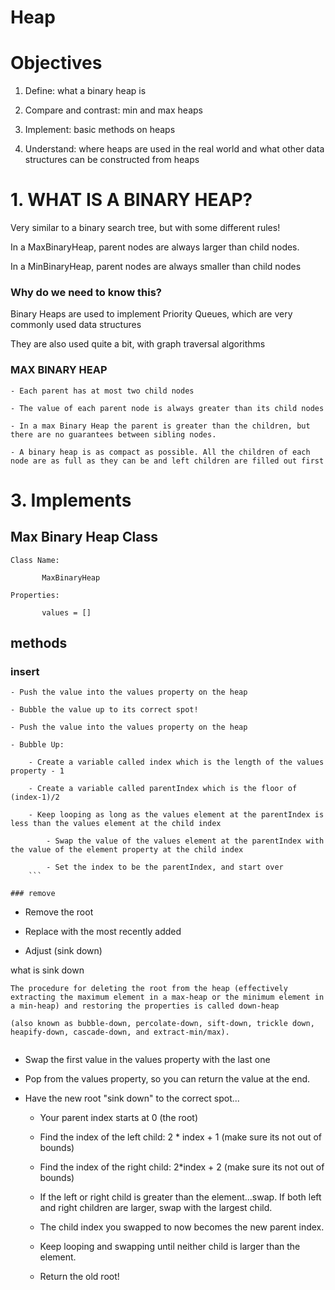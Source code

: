 # Heap

# Objectives

1. Define:  what a binary heap is

2. Compare and contrast: min and max heaps

3. Implement: basic methods on heaps

4. Understand:  where heaps are used in the real world and what other data structures can be constructed from heaps 


# 1. WHAT IS A BINARY HEAP?

Very similar to a binary search tree, but with some different rules!

In a MaxBinaryHeap, parent nodes are always larger than child nodes. 

In a MinBinaryHeap, parent nodes are always smaller than child nodes

### Why do we need to know this?

Binary Heaps are used to implement Priority Queues, which are very commonly used data structures

They are also used quite a bit, with graph traversal algorithms

### MAX BINARY HEAP

```
- Each parent has at most two child nodes

- The value of each parent node is always greater than its child nodes

- In a max Binary Heap the parent is greater than the children, but there are no guarantees between sibling nodes.

- A binary heap is as compact as possible. All the children of each node are as full as they can be and left children are filled out first
```

# 3. Implements

## Max Binary Heap Class

```
Class Name:

       MaxBinaryHeap

Properties:

       values = []
```

## methods

### insert

```
- Push the value into the values property on the heap

- Bubble the value up to its correct spot!
```
```
- Push the value into the values property on the heap

- Bubble Up:

    - Create a variable called index which is the length of the values property - 1

    - Create a variable called parentIndex which is the floor of (index-1)/2

    - Keep looping as long as the values element at the parentIndex is less than the values element at the child index
        
        - Swap the value of the values element at the parentIndex with the value of the element property at the child index

        - Set the index to be the parentIndex, and start over
    ```

### remove

```

- Remove the root

- Replace with the most recently added

- Adjust (sink down)

what is sink down

    The procedure for deleting the root from the heap (effectively extracting the maximum element in a max-heap or the minimum element in a min-heap) and restoring the properties is called down-heap 
    
    (also known as bubble-down, percolate-down, sift-down, trickle down, heapify-down, cascade-down, and extract-min/max).
```

```
- Swap the first value in the values property with the last one

- Pop from the values property, so you can return the value at the end.

- Have the new root "sink down" to the correct spot...​

    - Your parent index starts at 0 (the root)

    - Find the index of the left child: 2 * index + 1 (make sure its not out of bounds)

    - Find the index of the right child: 2*index + 2 (make sure its not out of bounds)

    - If the left or right child is greater than the element...swap. If both left and right children are larger, swap with the largest child.

    - The child index you swapped to now becomes the new parent index.  

    - Keep looping and swapping until neither child is larger than the element.

    - Return the old root!
```